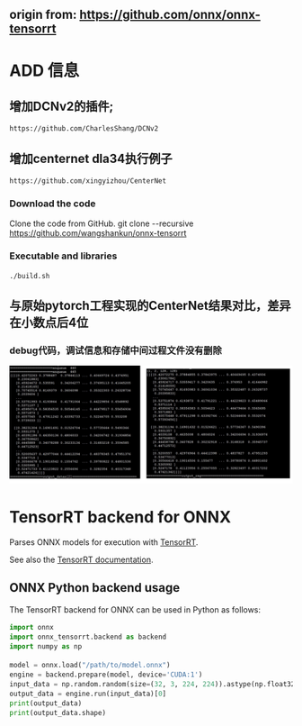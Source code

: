 ## origin from: https://github.com/onnx/onnx-tensorrt

# ADD 信息
## 增加DCNv2的插件;
    https://github.com/CharlesShang/DCNv2
## 增加centernet dla34执行例子
    https://github.com/xingyizhou/CenterNet

### Download the code
Clone the code from GitHub.
    git clone --recursive https://github.com/wangshankun/onnx-tensorrt
### Executable and libraries
    ./build.sh

## 与原始pytorch工程实现的CenterNet结果对比，差异在小数点后4位
### debug代码，调试信息和存储中间过程文件没有删除
![image](https://github.com/wangshankun/onnx-tensorrt/blob/master/readme.jpg)



# TensorRT backend for ONNX

Parses ONNX models for execution with [TensorRT](https://developer.nvidia.com/tensorrt).

See also the [TensorRT documentation](https://docs.nvidia.com/deeplearning/sdk/#inference).

## ONNX Python backend usage

The TensorRT backend for ONNX can be used in Python as follows:

```python
import onnx
import onnx_tensorrt.backend as backend
import numpy as np

model = onnx.load("/path/to/model.onnx")
engine = backend.prepare(model, device='CUDA:1')
input_data = np.random.random(size=(32, 3, 224, 224)).astype(np.float32)
output_data = engine.run(input_data)[0]
print(output_data)
print(output_data.shape)
```
